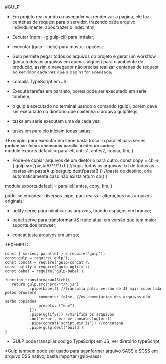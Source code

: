 #GULP

* Em projeto real qundo o navegador vai renderizar a pagina, ele faz centenas de request para o servidor, trazendo cada arquivo individulmente, após trazer o index.html;

* Eecutar (npm i -g gulp-cli) para instalar;

* executar (gulp --help) para mostrar opções;

* Gulp permite pegar todos os arquivos do projeto e gerar um workflow (junta todos os arquivos em apenas alguns) para o ambiente de produção, assim o navegador não precisa realizar centenas de request ao servidor cada vez que a pagina for acessada;

* compila TypeScript em JS;

* Executa tarefas em paralelo, porem pode ser executado em serie também;

* o gulp é executado no terminal usando o comando (gulp), porém deve ser executado no diretório que contenha o arquivo gulpfile.js;

* tasks em serie executam uma de cada vez;

* tasks em paralelo iniciam todas juntas;

*Exemplo: para executar em serie basta trocar o parallel para series, podem ser feitos chamadas parallel dentro de series;
module.exports.default = parallel(
    antes1,
    antes2,
    copiar,
    fim,
)

* Pode-se copiar arquivos de um diretório para outro:
const copy = cb => {
    gulp.src('pastaA/**/*.txt') //copia todos as arquivos .txt  de todas as pastas em pastaA
        .pipe(gulp.dest('pastaB')) //pasta de destino, cria automaticamente caso não exista
    return cb()
}

module.exports.default = parallel(
    antes,
    copy,
    fim,
)

pode-se encadear diversos .pipe, para realizar alterações nos arquivos originais;

* uglify serve para minificar os arquivos, tirando espaços em branco;

* babel serve para transformar JS muito atual em versão que tem maior suporte dos browser;

* concat justa arquivos em um só;

 *EXEMPLO:
 
 ```
 const { series, parallel } = require('gulp');
const gulp = require('gulp');
const concat = require('gulp-concat');
const uglify = require('gulp-uglify');
const babel = require('gulp-babel');

function transformacaoJS(cb){
    return gulp.src('src/**/*.js')
            .pipe(babel({ //transpila patra versão de JS mais suportada pelos browsers
                comments: false, //os comentários dos arquivos não serão copiados
                presets: ["env"]
            }))
            .pipe(uglify()) //minifica os arquivos
            .on('error', err => console.log(err))
            .pipe(concat('script.min.js')) //concatena
            .pipe(gulp.dest('build'))
}
```

* GULP pode transpilar codigo TypeScript em JS, ver diretório typeScript;

*Gulp tambem pode ser usado para trasnformar arquivo SASS e SCSS em arquivo CSS nativo, basta importar (gulp-sass)
